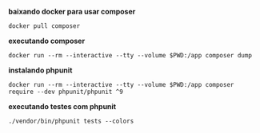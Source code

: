 **baixando docker para usar composer**


`docker pull composer`

**executando composer**

`docker run --rm --interactive --tty --volume $PWD:/app composer dump`


**instalando phpunit**

`docker run --rm --interactive --tty --volume $PWD:/app composer require --dev phpunit/phpunit ^9`


**executando testes com phpunit**

`./vendor/bin/phpunit tests --colors`
